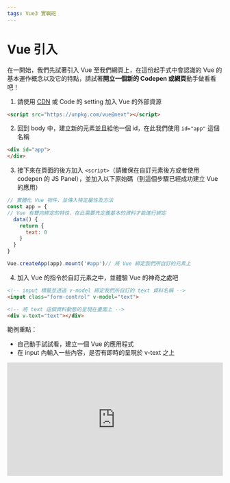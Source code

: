 ```yaml
---
tags: Vue3 實戰班
---
```

# Vue 引入

在一開始，我們先試著引入 Vue 至我們網頁上，在這份起手式中會認識的 Vue 的基本運作概念以及它的特點，請試著**開立一個新的 Codepen 或網頁**動手做看看吧！

1. 請使用 [CDN](https://v3.cn.vuejs.org/guide/installation.html#cdn) 或 Code 的 setting 加入 Vue 的外部資源
```html
<script src="https://unpkg.com/vue@next"></script>
```

2. 回到 body 中，建立新的元素並且給他一個 id，在此我們使用 `id="app"` 這個名稱
```html
<div id="app">
</div>
```

3. 接下來在頁面的後方加入 `<script>`（請確保在自訂元素後方或者使用 codepen 的 JS Panel），並加入以下原始碼（到這個步驟已經成功建立 Vue 的應用）
```js
// 實體化 Vue 物件，並傳入特定屬性及方法
const app = {
// Vue 有雙向綁定的特性，在此需要先定義基本的資料才能進行綁定
  data() {
    return {
      text: 0
    }
  }
}

Vue.createApp(app).mount('#app')// 將 Vue 綁定我們所自訂的元素上
```

4. 加入 Vue 的指令於自訂元素之中，並體驗 Vue 的神奇之處吧

```html
<!-- input 標籤並透過 v-model 綁定我們所自訂的 text 資料名稱 -->
<input class="form-control" v-model="text">

<!-- 將 text 這個資料動態的呈現在畫面上 -->
<div v-text="text"></div>
```

範例重點：

- 自己動手試試看，建立一個 Vue 的應用程式
- 在 input 內輸入一些內容，是否有即時的呈現於 v-text 之上

<iframe height="265" style="width: 100%;" scrolling="no" title="Vue3 初始化" src="https://codepen.io/hsiangfeng/embed/BaWyoKo?height=265&theme-id=light&default-tab=js,result" frameborder="no" loading="lazy" allowtransparency="true" allowfullscreen="true">
  See the Pen <a href='https://codepen.io/hsiangfeng/pen/BaWyoKo'>Vue3 初始化</a> by Ray
  (<a href='https://codepen.io/hsiangfeng'>@hsiangfeng</a>) on <a href='https://codepen.io'>CodePen</a>.
</iframe>